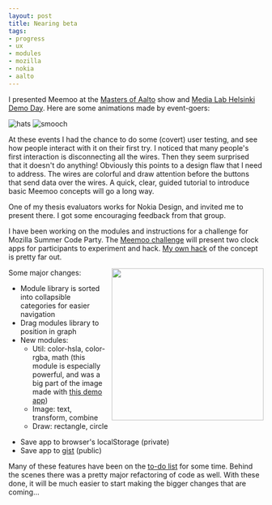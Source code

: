 ```yaml
--- 
layout: post
title: Nearing beta
tags: 
- progress
- ux
- modules
- mozilla
- nokia
- aalto
---
```


I presented Meemoo at the [Masters of Aalto](http://moa.aalto.fi/2012/en/masters/forrest-oliphant/) show and [Media Lab Helsinki Demo Day](http://mlab.taik.fi/news/2012/05/21/media-lab-demo-day-23-5-2012-programme-here/). Here are some animations made by event-goers:

![hats](http://i.imgur.com/nLFKo.gif) ![smooch](http://i.imgur.com/y2GKs.gif)

At these events I had the chance to do some (covert) user testing, and see how people interact with it on their first try. I noticed that many people's first interaction is disconnecting all the wires. Then they seem surprised that it doesn't do anything! Obviously this points to a design flaw that I need to address. The wires are colorful and draw attention before the buttons that send data over the wires. A quick, clear, guided tutorial to introduce basic Meemoo concepts will go a long way.

One of my thesis evaluators works for Nokia Design, and invited me to present there. I got some encouraging feedback from that group.

I have been working on the modules and instructions for a challenge for Mozilla Summer Code Party. The [Meemoo challenge](https://wiki.mozilla.org/Webmakers/Projects/MeemooClock-DIY) will present two clock apps for participants to experiment and hack. [My own hack](http://meemoo.org/iframework/#gist/2930234) of the concept is pretty far out.

Some major changes: <img style="float:right;margin-left:10px;width:300px;height:300px" src="http://meemoo.org/images/math-demo.png" />

* Module library is sorted into collapsible categories for easier navigation
* Drag modules library to position in graph
* New modules:
    * Util: color-hsla, color-rgba, math (this module is especially powerful, and was a big part of the image made with [this demo app](http://meemoo.org/iframework/#gist/3002307))
    * Image: text, transform, combine
    * Draw: rectangle, circle
+ Save app to browser's localStorage (private)
+ Save app to [gist](https://gist.github.com/) (public)

Many of these features have been on the [to-do list](https://github.com/meemoo/iframework/issues) for some time. Behind the scenes there was a pretty major refactoring of code as well. With these done, it will be much easier to start making the bigger changes that are coming...